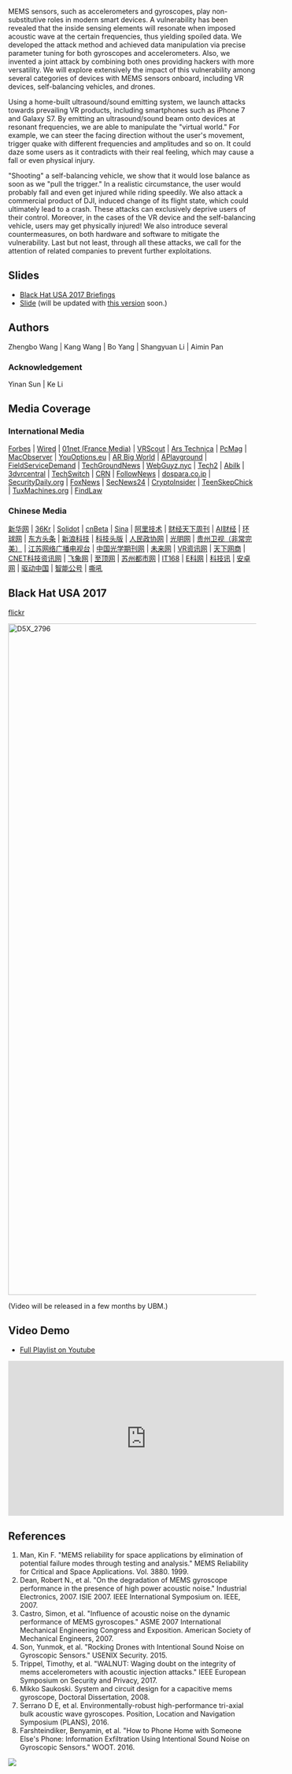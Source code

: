 MEMS sensors, such as accelerometers and gyroscopes, play non-substitutive roles in modern smart devices. A vulnerability has been revealed that the inside sensing elements will resonate when imposed acoustic wave at the certain frequencies, thus yielding spoiled data. We developed the attack method and achieved data manipulation via precise parameter tuning for both gyroscopes and accelerometers. Also, we invented a joint attack by combining both ones providing hackers with more versatility. We will explore extensively the impact of this vulnerability among several categories of devices with MEMS sensors onboard, including VR devices, self-balancing vehicles, and drones.

Using a home-built ultrasound/sound emitting system, we launch attacks towards prevailing VR products, including smartphones such as iPhone 7 and Galaxy S7. By emitting an ultrasound/sound beam onto devices at resonant frequencies, we are able to manipulate the "virtual world." For example, we can steer the facing direction without the user's movement, trigger quake with different frequencies and amplitudes and so on. It could daze some users as it contradicts with their real feeling, which may cause a fall or even physical injury.

"Shooting" a self-balancing vehicle, we show that it would lose balance as soon as we "pull the trigger." In a realistic circumstance, the user would probably fall and even get injured while riding speedily. We also attack a commercial product of DJI, induced change of its flight state, which could ultimately lead to a crash. These attacks can exclusively deprive users of their control. Moreover, in the cases of the VR device and the self-balancing vehicle, users may get physically injured! We also introduce several countermeasures, on both hardware and software to mitigate the vulnerability. Last but not least, through all these attacks, we call for the attention of related companies to prevent further exploitations.

## Slides

 - [Black Hat USA 2017 Briefings](https://www.blackhat.com/us-17/briefings.html#sonic-gun-to-smart-devices-your-devices-lose-control-under-ultrasound-sound)
 - [Slide](https://www.blackhat.com/docs/us-17/thursday/us-17-Wang-Sonic-Gun-To-Smart-Devices-Your-Devices-Lose-Control-Under-Ultrasound-Or-Sound.pdf) (will be updated with [this version](https://www.slideshare.net/secret/MJt7rpPJZcjJcK) soon.)


## Authors

Zhengbo Wang \| Kang Wang \| Bo Yang \| Shangyuan Li \| Aimin Pan

### Acknowledgement

Yinan Sun \| Ke Li

## Media Coverage
### International Media

[Forbes](https://www.forbes.com/sites/thomasbrewster/2017/07/11/alibaba-researchers-attack-facebook-vr-with-soundwaves/#63d5926b13a6) \| [Wired](https://www.wired.com/story/best-black-hat-defcon-talks/) \| [01net (France Media)](http://www.01net.com/actualites/ils-hackent-des-smartphones-et-des-gyropodes-avec-des-ultrasons-1225628.html) \| [VRScout](https://vrscout.com/news/hackers-ultrasonic-waves-disrupt-vr-headset/#) \| [Ars Technica](https://arstechnica.com/gadgets/2017/07/sounds-bad-researchers-demonstrate-sonic-gun-threat-against-smart-devices/#p3) \| [PcMag](http://uk.pcmag.com/news/90509/ultrasonic-gun-tips-hoverboards-and-wobbles-vr) \| [MacObserver](https://www.macobserver.com/news/sonic-gun-interferes-iphone/) \| [YouOptions.eu](https://www.youoptions.eu/sounds-bad-researchers-demonstrate-sonic-gun-threat-against-smart-devices) \| [AR Big World](http://www.arbigworld.com/news/vrnews/2017-07-28/article-12378.html) \| [APlayground](https://aplayground.com/app/?p=144341) \| [FieldServiceDemand](http://fieldservicesondemand.co/blog/2017/07/28/seems-terrible-researchers-reveal-sonic-gun-threat-towards-sensible-equipment/) \| [TechGroundNews](http://techgroundnews.com/gadgets/sounds-bad-researchers-demonstrate-sonic-gun-threat-against-smart-devices/) \| [WebGuyz.nyc](http://webguyz.nyc/hackers-use-ultrasonic-waves-to-disrupt-vr-headsets/) \| [Tech2](http://www.tech2.org/sounds-dangerous-researchers-exhibit-sonic-gun-risk-towards-sensible-units/) \| [Abilk](http://abilk.com/sounds-bad-researchers-demonstrate-sonic-gun-threat-against-smart-devices/) \| [3dvrcentral](http://3dvrcentral.com/2017/07/13/hackers-use-ultrasonic-waves-to-disrupt-vr-headsets/) \| [TechSwitch](https://www.techswitch.cf/2017/07/28/ultrasonic-gun-tips-hoverboards-and-wobbles-vr-news-opinion/) \| [CRN](http://www.crn.com/slide-shows/internet-of-things/300089496/black-hat-2017-9-iot-security-threats-to-watch.htm/pgno/0/6) \| [FollowNews](https://www.follownews.com/sounds-bad-researchers-demonstrate-sonic-gun-threat-against-smart-devices-3bqmq) \| [dospara.co.jp](http://www.dospara.co.jp/express/vr/456858) \| [SecurityDaily.org](http://securitydaily.org/blackhat-usa2017-alibaba-researchers-demonstrate-use-sound-attack-smart-devices/) \| [FoxNews](http://www.foxnews.com/tech/2017/07/31/sonic-weapon-knocks-drones-right-out-sky.html) \| [SecNews24](https://www.secnews24.com/2017/07/11/want-to-ruin-someones-oculus-rift-fun-fire-this-sonic-gun-at-their-head/) \| [CryptoInsider](https://cryptoinsider.com/weekly-roundup-july-24-30/) \| [TeenSkepChick](http://teenskepchick.org/2017/08/01/reality-checks-ethical-food-labor-sonic-guns-vs-smart-devices-the-inadvisability-of-makeup-sponges-as-menstrual-products-and-making-a-better-world-via-the-hunt-for-et/) \| [TuxMachines.org](http://tuxmachines.org/node/103431) \| [FindLaw](http://blogs.findlaw.com/technologist/2017/08/smart-devices-are-vulnerable-to-sonic-gun-threat.html)



### Chinese Media

[新华网](http://zhigu.news.cn/2017-08/02/c_129669714.htm) \| [36Kr](https://36kr.com/p/5083611.html) \| [Solidot](http://www.solidot.org/story?sid=53281) \| [cnBeta](http://www.cnbeta.com/articles/tech/636609.htm) \| [Sina](http://tech.sina.com.cn/d/2017-07-31/doc-ifyinryq7213754.shtml) \| [阿里技术](https://mp.weixin.qq.com/s?__biz=MzIzOTU0NTQ0MA==&mid=2247485478&idx=1&sn=9fc0a4500b308be4b5f35d2f6611e2a6&chksm=e9293529de5ebc3f0494310e5eee6013f53f12c99c9f8498e8a1e0017c5f1eda0ee0f5051f0f#rd) \| [财经天下周刊](http://app.myzaker.com/news/article.php?pk=597c13be1bc8e00755000000) \| [AI财经](http://www.sohu.com/a/160590909_465366) \| [环球网](http://tech.huanqiu.com/science/2017-07/11048708.html) \| [东方头条](http://mini.eastday.com/a/170728140424292.html) \| [新浪科技](http://tech.sina.com.cn/d/2017-07-29/doc-ifyinwmp0520070.shtml) \| [科技头版](https://baijiahao.baidu.com/s?id=1574144200936962&wfr=spider&for=pc) \| [人民政协网](http://whkj.rmzxb.com.cn/c/2017-07-31/1690448.shtml) \| [光明网](http://tech.gmw.cn/2017-07/31/content_25333008.htm) \| [贵州卫视（非常完美）](http://www.fyfyty.com/kppd/210007.html) \| [江苏网络广播电视台](http://news.jstv.com/a/20170728/1501222693757.shtml) \| [中国光学期刊网](http://www.opticsjournal.net/Post/Details/PT170728000363sYu2x) \| [未来网](http://edu.news.k618.cn/jykj/201707/t20170728_12117217.html) \| [VR资讯网](http://www.vrzixun.com/14862.html) \| [天下网商](http://www.iwshang.com/Post/Default/Index/pid/252322.html) \| [CNET科技资讯网](http://www.cnetnews.com.cn/2017/0728/3096346.shtml) \| [飞象网](http://www.cctime.com/html/2017-7-28/1307810.htm) \| [至顶网](http://news.zhiding.cn/files/lists-0-0-3515-0-1-0.htm) \| [苏州都市网](http://www.0512dsw.com/kjpd/20170731/139625.html) \| [IT168](http://safe.it168.com/a2017/0730/3157/000003157455.shtml) \| [E科网](http://www.easytechchina.com/index.php?m=&c=index&a=show&id=2591) \| [科技讯](http://www.kejixun.com/article/170728/354912.shtml) \| [安卓网](https://www.baidu.com/home/news/data/newspage?nid=9114007937686298886&p_from=1&dtype=-1) \| [驱动中国](http://news.qudong.com/article/426589.shtml) \| [智能公号](https://mp.weixin.qq.com/s/P-_GNcfUR_TmlNa5cCzSwQ) \| [嘶吼](http://www.4hou.com/info/news/6925.html)

## Black Hat USA 2017

[flickr](https://www.flickr.com/photos/blackhatevents/36077466781/in/photostream/)

<a data-flickr-embed="true" data-context="true"  href="https://www.flickr.com/photos/blackhatevents/36077466781/in/photostream/" title="D5X_2796"><img src="https://farm5.staticflickr.com/4306/36077466781_8848a377f0_k.jpg" width="2048" height="1365" alt="D5X_2796"></a><script async src="//embedr.flickr.com/assets/client-code.js" charset="utf-8"></script>

(Video will be released in a few months by UBM.)

## Video Demo

 - [Full Playlist on Youtube](https://www.youtube.com/playlist?list=PL7A9QQ4r9GMn0svuPFadw9fuyH6_cV0qd)

<iframe width="560" height="315" src="https://www.youtube.com/embed/videoseries?list=PL7A9QQ4r9GMn0svuPFadw9fuyH6_cV0qd" frameborder="0" allowfullscreen></iframe>

## References

1. Man, Kin F. "MEMS reliability for space applications by elimination of potential failure modes through testing and analysis." MEMS Reliability for Critical and Space Applications. Vol. 3880. 1999. 
2. Dean, Robert N., et al. "On the degradation of MEMS gyroscope performance in the presence of high power acoustic noise." Industrial Electronics, 2007. ISIE 2007. IEEE International Symposium on. IEEE, 2007. 
3. Castro, Simon, et al. "Influence of acoustic noise on the dynamic performance of MEMS gyroscopes." ASME 2007 International Mechanical Engineering Congress and Exposition. American Society of Mechanical Engineers, 2007. 
4. Son, Yunmok, et al. "Rocking Drones with Intentional Sound Noise on Gyroscopic Sensors." USENIX Security. 2015. 
5. Trippel, Timothy, et al. "WALNUT: Waging doubt on the integrity of mems accelerometers with acoustic injection attacks." IEEE European Symposium on Security and Privacy, 2017. 
6. Mikko Saukoski. System and circuit design for a capacitive mems gyroscope, Doctoral Dissertation, 2008. 
7. Serrano D E, et al. Environmentally-robust high-performance tri-axial bulk acoustic wave gyroscopes. Position, Location and Navigation Symposium (PLANS), 2016. 
8. Farshteindiker, Benyamin, et al. "How to Phone Home with Someone Else's Phone: Information Exfiltration Using Intentional Sound Noise on Gyroscopic Sensors." WOOT. 2016. 

![](https://sonicgun.github.io/Alibaba-Security.png)
